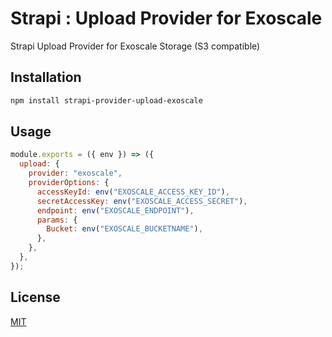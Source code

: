 # Strapi : Upload Provider for Exoscale

Strapi Upload Provider for Exoscale Storage (S3 compatible)

## Installation

```bash
npm install strapi-provider-upload-exoscale
```

## Usage

```javascript
module.exports = ({ env }) => ({
  upload: {
    provider: "exoscale",
    providerOptions: {
      accessKeyId: env("EXOSCALE_ACCESS_KEY_ID"),
      secretAccessKey: env("EXOSCALE_ACCESS_SECRET"),
      endpoint: env("EXOSCALE_ENDPOINT"),
      params: {
        Bucket: env("EXOSCALE_BUCKETNAME"),
      },
    },
  },
});
```

## License
[MIT](https://choosealicense.com/licenses/mit/)